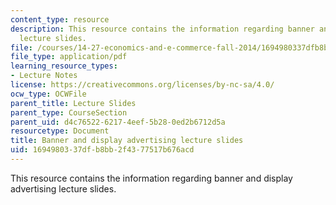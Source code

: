 ```yaml
---
content_type: resource
description: This resource contains the information regarding banner and display advertising
  lecture slides.
file: /courses/14-27-economics-and-e-commerce-fall-2014/1694980337dfb8bb2f4377517b676acd_MIT14_27F14_lecslide17.pdf
file_type: application/pdf
learning_resource_types:
- Lecture Notes
license: https://creativecommons.org/licenses/by-nc-sa/4.0/
ocw_type: OCWFile
parent_title: Lecture Slides
parent_type: CourseSection
parent_uid: d4c76522-6217-4eef-5b28-0ed2b6712d5a
resourcetype: Document
title: Banner and display advertising lecture slides
uid: 16949803-37df-b8bb-2f43-77517b676acd
---
```

This resource contains the information regarding banner and display advertising lecture slides.